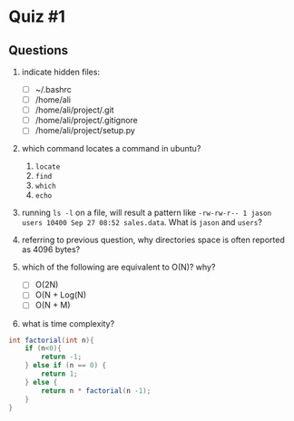 # Quiz #1

## Questions
1. indicate hidden files:
   - [ ] ~/.bashrc
   - [ ] /home/ali
   - [ ] /home/ali/project/.git
   - [ ] /home/ali/project/.gitignore
   - [ ] /home/ali/project/setup.py

2. which command locates a command in ubuntu?
   1. `locate`
   2. `find`
   3. `which`
   4. `echo`

3. running `ls -l` on a file, will result a pattern like `-rw-rw-r-- 1 jason users 10400 Sep 27 08:52 sales.data`. What is `jason` and `users`?
4. referring to previous question, why directories space is often reported as 4096 bytes?
5. which of the following are equivalent to O(N)? why?
   - [ ] O(2N)
   - [ ] O(N + Log(N)
   - [ ] O(N + M)

6. what is time complexity?
```java
int factorial(int n){
    if (n<0){
        return -1;
    } else if (n == 0) {
        return 1;
    } else {
        return n * factorial(n -1);
    }
}
```